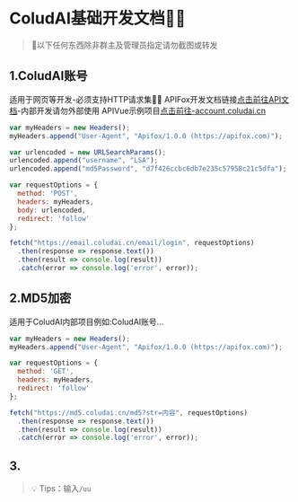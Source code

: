 # ColudAI基础开发文档👨‍🔬
> 🐨以下任何东西除非群主及管理员指定请勿截图或转发

## 1.ColudAI账号
适用于网页等开发-必须支持HTTP请求集🤷‍♂️
APIFox开发文档链接[点击前往API文档](https://apifox.com/apidoc/shared-ccfa7598-fd79-43f9-9a62-757df6259dc5)-内部开发请勿外部使用
APIVue示例项目[点击前往-account.coludai.cn](https://account.coludai.cn/)
```javascript
var myHeaders = new Headers();
myHeaders.append("User-Agent", "Apifox/1.0.0 (https://apifox.com)");

var urlencoded = new URLSearchParams();
urlencoded.append("username", "LSA");
urlencoded.append("md5Password", "d7f426ccbc6db7e235c57958c21c5dfa");

var requestOptions = {
  method: 'POST',
  headers: myHeaders,
  body: urlencoded,
  redirect: 'follow'
};

fetch("https://email.coludai.cn/email/login", requestOptions)
  .then(response => response.text())
  .then(result => console.log(result))
  .catch(error => console.log('error', error));
```
## 2.MD5加密
适用于ColudAI内部项目例如:ColudAI账号...
```javascript
var myHeaders = new Headers();
myHeaders.append("User-Agent", "Apifox/1.0.0 (https://apifox.com)");

var requestOptions = {
  method: 'GET',
  headers: myHeaders,
  redirect: 'follow'
};

fetch("https://md5.coludai.cn/md5?str=内容", requestOptions)
  .then(response => response.text())
  .then(result => console.log(result))
  .catch(error => console.log('error', error));
```
## 3.
> 💡 Tips：输入`/uu`

